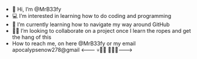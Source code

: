 - 👋 Hi, I’m @MrB33fy
- 💻 I’m interested in learning how to do coding and programming
- 👣 I’m currently learning how to navigate my way around GitHub
-  🤝🏻 I’m looking to collaborate on a project once I learn the ropes and get the hang of this
-  How to reach me, on here @MrB33fy or my email apocalypsenow278@gmail
<--- 💀👊🏻                                                                                           👊🏻💀--->  
